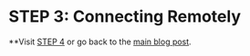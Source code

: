 # **STEP 3: Connecting Remotely**

**Visit [STEP 4](https://francgarcia.github.io/cse15l-lab-reports/lab-report-1-week-2.html) or go back to the [main blog post](https://francgarcia.github.io/cse15l-lab-reports/lab-report-1-week-2.html).
